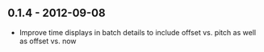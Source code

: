 ## 0.1.4 - 2012-09-08

* Improve time displays in batch details to include offset vs. pitch as well as offset vs. now